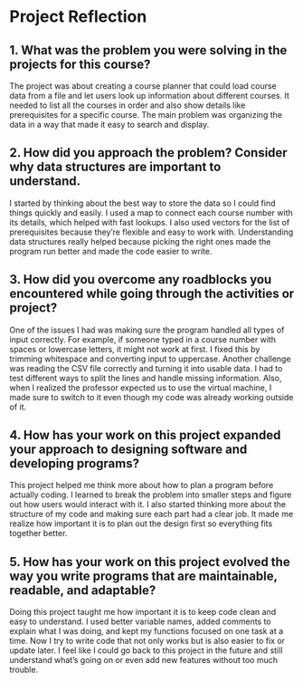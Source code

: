 # Project Reflection

## 1. What was the problem you were solving in the projects for this course?

The project was about creating a course planner that could load course data from a file and let users look up information about different courses. It needed to list all the courses in order and also show details like prerequisites for a specific course. The main problem was organizing the data in a way that made it easy to search and display.

## 2. How did you approach the problem? Consider why data structures are important to understand.

I started by thinking about the best way to store the data so I could find things quickly and easily. I used a map to connect each course number with its details, which helped with fast lookups. I also used vectors for the list of prerequisites because they’re flexible and easy to work with. Understanding data structures really helped because picking the right ones made the program run better and made the code easier to write.

## 3. How did you overcome any roadblocks you encountered while going through the activities or project?

One of the issues I had was making sure the program handled all types of input correctly. For example, if someone typed in a course number with spaces or lowercase letters, it might not work at first. I fixed this by trimming whitespace and converting input to uppercase. Another challenge was reading the CSV file correctly and turning it into usable data. I had to test different ways to split the lines and handle missing information. Also, when I realized the professor expected us to use the virtual machine, I made sure to switch to it even though my code was already working outside of it.

## 4. How has your work on this project expanded your approach to designing software and developing programs?

This project helped me think more about how to plan a program before actually coding. I learned to break the problem into smaller steps and figure out how users would interact with it. I also started thinking more about the structure of my code and making sure each part had a clear job. It made me realize how important it is to plan out the design first so everything fits together better.

## 5. How has your work on this project evolved the way you write programs that are maintainable, readable, and adaptable?

Doing this project taught me how important it is to keep code clean and easy to understand. I used better variable names, added comments to explain what I was doing, and kept my functions focused on one task at a time. Now I try to write code that not only works but is also easier to fix or update later. I feel like I could go back to this project in the future and still understand what’s going on or even add new features without too much trouble.
